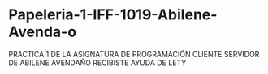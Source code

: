# Papeleria-1-IFF-1019-Abilene-Avenda-o
PRACTICA 1 DE LA ASIGNATURA DE PROGRAMACIÓN CLIENTE SERVIDOR DE ABILENE AVENDAÑO
RECIBISTE AYUDA DE LETY